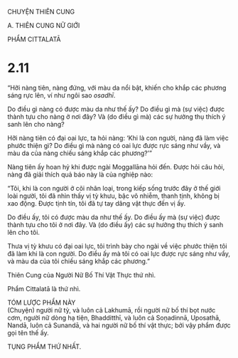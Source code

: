 CHUYỆN THIÊN CUNG

A. THIÊN CUNG NỮ GIỚI

PHẨM CITTALATĀ

# 2.11

“Hỡi nàng tiên, nàng đứng, với màu da nổi bật, khiến cho khắp các phương sáng rực lên, ví như ngôi sao _osadhī_.

Do điều gì nàng có được màu da như thế ấy? Do điều gì mà (sự việc) được thành tựu cho nàng ở nơi đây? Và (do điều gì mà) các sự hưởng thụ thích ý sanh lên cho nàng?

Hỡi nàng tiên có đại oai lực, ta hỏi nàng: ‘Khi là con người, nàng đã làm việc phước thiện gì? Do điều gì mà nàng có oai lực được rực sáng như vầy, và màu da của nàng chiếu sáng khắp các phương?’”

Nàng tiên ấy hoan hỷ khi được ngài Moggallāna hỏi đến. Ðược hỏi câu hỏi, nàng đã giải thích quả báo này là của nghiệp nào:

“Tôi, khi là con người ở cõi nhân loại, trong kiếp sống trước đây ở thế giới loài người, tôi đã nhìn thấy vị tỳ khưu, bậc vô nhiễm, thanh tịnh, không bị xao động. Được tịnh tín, tôi đã tự tay dâng vật thực đến vị ấy.

Do điều ấy, tôi có được màu da như thế ấy. Do điều ấy mà (sự việc) được thành tựu cho tôi ở nơi đây. Và (do điều ấy) các sự hưởng thụ thích ý sanh lên cho tôi.

Thưa vị tỳ khưu có đại oai lực, tôi trình bày cho ngài về việc phước thiện tôi đã làm khi là con người. Do điều ấy mà tôi có oai lực được rực sáng như vầy, và màu da của tôi chiếu sáng khắp các phương.”

Thiên Cung của Người Nữ Bố Thí Vật Thực thứ nhì.

Phẩm Cittalatā là thứ nhì.

TÓM LƯỢC PHẨM NÀY  
(Chuyện) người nữ tỳ, và luôn cả Lakhumā, rồi người nữ bố thí bọt nước cơm, người nữ dòng hạ tiện, Bhadditthī, và luôn cả Soṇadinnā, Uposathā, Nandā, luôn cả Sunandā, và hai người nữ bố thí vật thực; bởi vậy phẩm được gọi tên thế ấy.

TỤNG PHẨM THỨ NHẤT.
